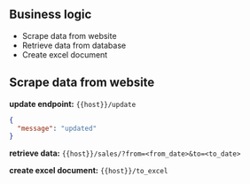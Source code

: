 Business logic
---

- Scrape data from website
- Retrieve data from database
- Create excel document



Scrape data from website
---

**update endpoint:**
`{{host}}/update`
```json
{
  "message": "updated"
}
```
**retrieve data:**
`{{host}}/sales/?from=<from_date>&to=<to_date>`

**create excel document:**
`{{host}}/to_excel`


